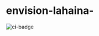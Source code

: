 # envision-lahaina-
![ci-badge](https://github.com/envision-lahaina/envision-lahaina-app/workflows/ci.yml/badge.svg)
